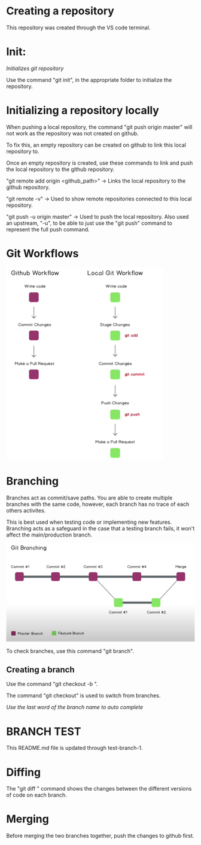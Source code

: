 # Creating a repository

This repository was created through the VS code terminal.

# Init:

*Initializes git repository*

Use the command "git init", in the appropriate folder to initialize the repository.

# Initializing a repository locally

When pushing a local repository, the command "git push origin master" will not work as the repository was not created on github.

To fix this, an empty repository can be created on github to link this local repository to.

Once an empty repository is created, use these commands to link and push the local repository to the github repository.

"git remote add origin <github_path>" -> Links the local repository to the github repository.

"git remote -v" -> Used to show remote repositories connected to this local repository. 

"git push -u origin master" -> Used to push the local repository. Also used an upstream, "-u", to be able to just use the "git push" command to represent the full push command.

# Git Workflows

![Workflow Diagram](image-1.png)

# Branching

Branches act as commit/save paths. You are able to create multiple branches with the same code, however, each branch has no trace of each others activites.

This is best used when testing code or implementing new features. Branching acts as a safeguard in the case that a testing branch fails, it won't affect the main/production branch.

![Branching Diagram](image.png)

To check branches, use this command "git branch".

## Creating a branch

Use the command "git checkout -b <branchname>".

The command "git checkout" is used to switch from branches.

*Use the last word of the branch name to auto complete*

# BRANCH TEST

This README.md file is updated through test-branch-1.

# Diffing

The "git diff <branchname>" command shows the changes between the different versions of code on each branch.

# Merging

Before merging the two branches together, push the changes to github first.

